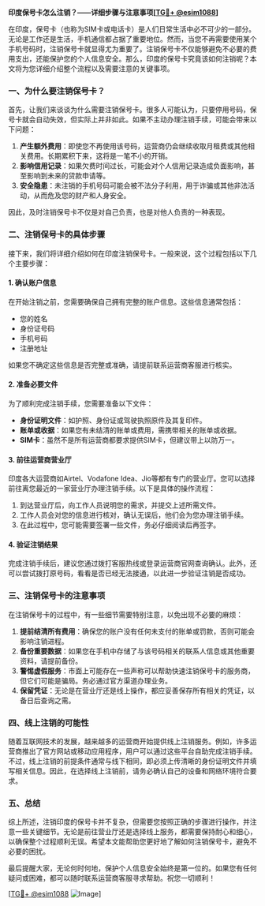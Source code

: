 **印度保号卡怎么注销？——详细步骤与注意事项[[TG💪+ @esim1088](https://t.me/s/esim1088)]**

在印度，保号卡（也称为SIM卡或电话卡）是人们日常生活中必不可少的一部分。无论是工作还是生活，手机通信都占据了重要地位。然而，当您不再需要使用某个手机号码时，注销保号卡就显得尤为重要了。注销保号卡不仅能够避免不必要的费用支出，还能保护您的个人信息安全。那么，印度的保号卡究竟该如何注销呢？本文将为您详细介绍整个流程以及需要注意的关键事项。

### **一、为什么要注销保号卡？**

首先，让我们来谈谈为什么需要注销保号卡。很多人可能认为，只要停用号码，保号卡就会自动失效，但实际上并非如此。如果不主动办理注销手续，可能会带来以下问题：

1. **产生额外费用**：即使您不再使用该号码，运营商仍会继续收取月租费或其他相关费用。长期累积下来，这将是一笔不小的开销。
2. **影响信用记录**：如果欠费时间过长，可能会对个人信用记录造成负面影响，甚至影响到未来的贷款申请等。
3. **安全隐患**：未注销的手机号码可能会被不法分子利用，用于诈骗或其他非法活动，从而危及您的财产和人身安全。

因此，及时注销保号卡不仅是对自己负责，也是对他人负责的一种表现。

### **二、注销保号卡的具体步骤**

接下来，我们将详细介绍如何在印度注销保号卡。一般来说，这个过程包括以下几个主要步骤：

#### **1. 确认账户信息**
在开始注销之前，您需要确保自己拥有完整的账户信息。这些信息通常包括：
- 您的姓名
- 身份证号码
- 手机号码
- 注册地址

如果您不确定这些信息是否完整或准确，请提前联系运营商客服进行核实。

#### **2. 准备必要文件**
为了顺利完成注销手续，您需要准备以下文件：
- **身份证明文件**：如护照、身份证或驾驶执照原件及其复印件。
- **账单或收据**：如果您有未结清的账单或费用，需携带相关的账单或收据。
- **SIM卡**：虽然不是所有运营商都要求提供SIM卡，但建议带上以防万一。

#### **3. 前往运营商营业厅**
印度各大运营商如Airtel、Vodafone Idea、Jio等都有专门的营业厅。您可以选择前往离您最近的一家营业厅办理注销手续。以下是具体的操作流程：

1. 到达营业厅后，向工作人员说明您的需求，并提交上述所需文件。
2. 工作人员会对您的信息进行核对，确认无误后，他们会为您办理注销手续。
3. 在此过程中，您可能需要签署一些文件，务必仔细阅读后再签字。

#### **4. 验证注销结果**
完成注销手续后，建议您通过拨打客服热线或登录运营商官网查询确认。此外，还可以尝试拨打原号码，看看是否已经无法接通，以此进一步验证注销是否成功。

### **三、注销保号卡的注意事项**

在注销保号卡的过程中，有一些细节需要特别注意，以免出现不必要的麻烦：

1. **提前结清所有费用**：确保您的账户没有任何未支付的账单或罚款，否则可能会影响注销进程。
2. **备份重要数据**：如果您在手机中存储了与该号码相关的联系人信息或其他重要资料，请提前备份。
3. **警惕虚假服务**：市面上可能存在一些声称可以帮助快速注销保号卡的服务商，但它们可能是骗局。务必通过官方渠道办理业务。
4. **保留凭证**：无论是在营业厅还是线上操作，都应妥善保存所有相关的凭证，以备日后查询之需。

### **四、线上注销的可能性**

随着互联网技术的发展，越来越多的运营商开始提供线上注销服务。例如，许多运营商推出了官方网站或移动应用程序，用户可以通过这些平台自助完成注销手续。不过，线上注销的前提条件通常与线下相同，即必须上传清晰的身份证明文件并填写相关信息。因此，在选择线上注销前，请务必确认自己的设备和网络环境符合要求。

### **五、总结**

综上所述，注销印度的保号卡并不复杂，但需要您按照正确的步骤进行操作，并注意一些关键细节。无论是前往营业厅还是选择线上服务，都需要保持耐心和细心，以确保整个过程顺利无误。希望本文能帮助您更好地了解如何注销保号卡，避免不必要的困扰。

最后提醒大家，无论何时何地，保护个人信息安全始终是第一位的。如果您有任何疑问或困难，都可以随时联系运营商客服寻求帮助。祝您一切顺利！

[[TG💪+ @esim1088](https://t.me/s/esim1088) ![Image](https://i.postimg.cc/4NQfJmqS/Snipaste-2025-05-13-00-14-12.png)]